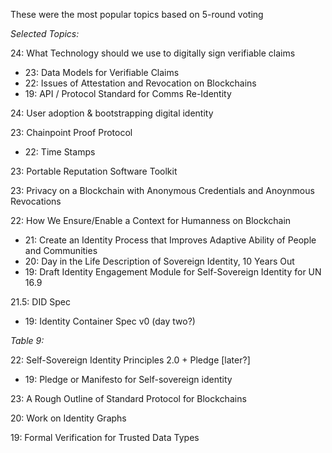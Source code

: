 These were the most popular topics based on 5-round voting

*Selected Topics:*

24: What Technology should we use to digitally sign verifiable claims
* 23:  Data Models for Verifiable Claims
* 22: Issues of Attestation and Revocation on Blockchains
* 19: API / Protocol Standard for Comms Re-Identity

24: User adoption & bootstrapping digital identity

23: Chainpoint Proof Protocol
* 22: Time Stamps

23: Portable Reputation Software Toolkit

23: Privacy on a Blockchain with Anonymous Credentials and Anoynmous Revocations

22: How We Ensure/Enable a Context for Humanness on Blockchain
* 21: Create an Identity Process that Improves Adaptive Ability of People and Communities
* 20: Day in the Life Description of Sovereign Identity, 10 Years Out
* 19: Draft Identity Engagement Module for Self-Sovereign Identity for UN 16.9

21.5: DID Spec
* 19: Identity Container Spec v0 (day two?)

*Table 9:*

22: Self-Sovereign Identity Principles 2.0 + Pledge [later?]
* 19: Pledge or Manifesto for Self-sovereign identity

23: A Rough Outline of Standard Protocol for Blockchains

20: Work on Identity Graphs

19: Formal Verification for Trusted Data Types

